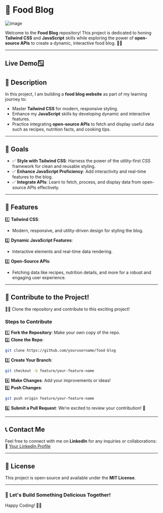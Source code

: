 
# 🍴 **Food Blog**  
![image](https://github.com/user-attachments/assets/f8035460-2f16-49a9-a5e7-b72b6c8ddb22)

Welcome to the **Food Blog** repository! This project is dedicated to honing **Tailwind CSS** and **JavaScript** skills while exploring the power of **open-source APIs** to create a dynamic, interactive food blog. 🥘✨  

---
## Live Demo🪟

## 🌟 **Description**  

In this project, I am building a **food blog website** as part of my learning journey to:  
- Master **Tailwind CSS** for modern, responsive styling.  
- Enhance my **JavaScript** skills by developing dynamic and interactive features.  
- Practice integrating **open-source APIs** to fetch and display useful data such as recipes, nutrition facts, and cooking tips.  

---

## 🎯 **Goals**  

- ✅ **Style with Tailwind CSS**: Harness the power of the utility-first CSS framework for clean and reusable styling.  
- ✅ **Enhance JavaScript Proficiency**: Add interactivity and real-time features to the blog.  
- ✅ **Integrate APIs**: Learn to fetch, process, and display data from open-source APIs effectively.  

---

## 🚀 **Features**  

1️⃣ **Tailwind CSS**:  
   - Modern, responsive, and utility-driven design for styling the blog.  

2️⃣ **Dynamic JavaScript Features**:  
   - Interactive elements and real-time data rendering.  

3️⃣ **Open-Source APIs**:  
   - Fetching data like recipes, nutrition details, and more for a robust and engaging user experience.  

---

## 🤝 **Contribute to the Project!**  

👨‍💻 Clone the repository and contribute to this exciting project!  

### Steps to Contribute  
1️⃣ **Fork the Repository**: Make your own copy of the repo.  
2️⃣ **Clone the Repo**:  
   ```bash  
   git clone https://github.com/yourusername/food-blog  
   ```  
3️⃣ **Create Your Branch**:  
   ```bash  
   git checkout -b feature/your-feature-name  
   ```  
4️⃣ **Make Changes**: Add your improvements or ideas!  
5️⃣ **Push Changes**:  
   ```bash  
   git push origin feature/your-feature-name  
   ```  
6️⃣ **Submit a Pull Request**: We’re excited to review your contribution! 🎉  

---

## 📞 **Contact Me**  

Feel free to connect with me on **LinkedIn** for any inquiries or collaborations:  
🔗 [Your LinkedIn Profile](https://www.linkedin.com/notifications/?filter=all)  

---

## 📑 **License**  

This project is open-source and available under the **MIT License**.  

---

### 🌟 **Let's Build Something Delicious Together!**  

Happy Coding! 🍳✨  
